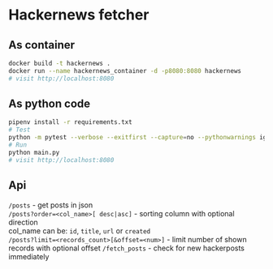 Hackernews fetcher
==================

As container
------------

```bash
docker build -t hackernews .
docker run --name hackernews_container -d -p8080:8080 hackernews
# visit http://localhost:8080
```

As python code
--------------

```bash
pipenv install -r requirements.txt
# Test
python -m pytest --verbose --exitfirst --capture=no --pythonwarnings ignore::DeprecationWarning
# Run
python main.py
# visit http://localhost:8080
```

Api
---

`/posts` - get posts in json  
`/posts?order=<col_name>[ desc|asc]` - sorting column with optional direction  
col_name can be: `id`, `title`, `url` or `created`  
`/posts?limit=<records_count>[&offset=<num>]` - limit number of shown records with optional offset
`/fetch_posts` - check for new hackerposts immediately 